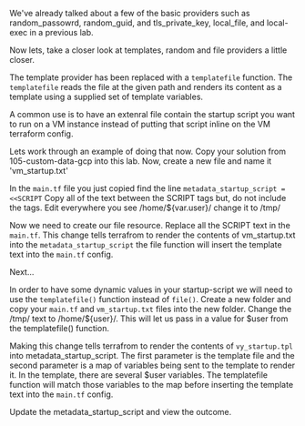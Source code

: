 We've already talked about a few of the basic providers such as random_passowrd, random_guid, and tls_private_key, local_file, and local-exec
in a previous lab.

Now lets, take a closer look at templates, random and file providers a little closer.

The template provider has been replaced with a `templatefile` function. The `templatefile` reads the file at the given path and renders its content as a template using a supplied set of template variables. 

A common use is to have an extenral file contain the startup script you want to run on a VM instance instead of putting that script inline on the VM terraform config.

Lets work through an example of doing that now.
Copy your solution from 105-custom-data-gcp into this lab.
Now, create a new file and name it 'vm_startup.txt'

In the `main.tf` file you just copied find the line `metadata_startup_script = <<SCRIPT`
Copy all of the text between the SCRIPT tags but, do not include the tags.
Edit everywhere you see /home/${var.user}/ change it to /tmp/

Now we need to create our file resource. 
Replace all the SCRIPT text in the `main.tf`. This change tells terrafrom to render the contents of vm_startup.txt into the `metadata_startup_script` the file function will insert the template text into the `main.tf` config.

Next...

In order to have some dynamic values in your startup-script we will need to use the `templatefile()` function instead of `file()`.
Create a new folder and copy your `main.tf` and `vm_startup.txt` files into the new folder.
Change the /tmp/ text to /home/${user}/. This will let us pass in a value for $user from the templatefile() function.

Making this change tells terrafrom to render the contents of `vy_startup.tpl` into metadata_startup_script.
The first parameter is the template file and the second parameter is a map of variables being sent to the template to render it.
In the template, there are several $user variables. The templatefile function will match those variables to the map before inserting the template text into the `main.tf` config.

Update the metadata_startup_script and view the outcome.

